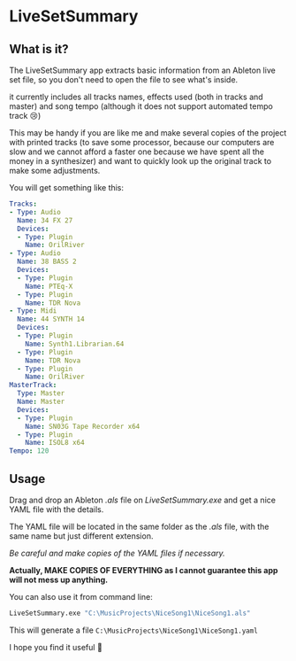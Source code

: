 # LiveSetSummary

## What is it?

The LiveSetSummary app extracts basic information from an Ableton live set file,
so you don't need to open the file to see what's inside.

it currently includes all tracks names, effects used (both in tracks and master)
and song tempo (although it does not support automated tempo track :cry:)

This may be handy if you are like me and make several copies of the project 
with printed tracks (to save some processor, because our computers are slow and
we cannot afford a faster one because we have spent all the money in a
synthesizer) and want to quickly look up the original track to make some
adjustments.

You will get something like this:

```yaml
Tracks:
- Type: Audio
  Name: 34 FX 27
  Devices:
  - Type: Plugin
    Name: OrilRiver
- Type: Audio
  Name: 38 BASS 2
  Devices:
  - Type: Plugin
    Name: PTEq-X
  - Type: Plugin
    Name: TDR Nova
- Type: Midi
  Name: 44 SYNTH 14
  Devices:
  - Type: Plugin
    Name: Synth1.Librarian.64
  - Type: Plugin
    Name: TDR Nova
  - Type: Plugin
    Name: OrilRiver
MasterTrack:
  Type: Master
  Name: Master
  Devices:
  - Type: Plugin
    Name: SN03G Tape Recorder x64
  - Type: Plugin
    Name: ISOL8 x64
Tempo: 120
```

## Usage

Drag and drop an Ableton _.als_ file on _LiveSetSummary.exe_ and get a nice YAML
file with the details.

The YAML file will be located in the same folder as the _.als_ file, with the 
same name but just different extension.

*Be careful and make copies of the YAML files if necessary.*

**Actually, MAKE COPIES OF EVERYTHING as I cannot guarantee this app will not
mess up anything.**

You can also use it from command line:

```bash
LiveSetSummary.exe "C:\MusicProjects\NiceSong1\NiceSong1.als"
```

This will generate a file `C:\MusicProjects\NiceSong1\NiceSong1.yaml`

I hope you find it useful :slightly_smiling_face:
